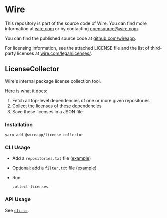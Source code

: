 # Wire

This repository is part of the source code of Wire. You can find more information at [wire.com](https://wire.com) or by contacting opensource@wire.com.

You can find the published source code at [github.com/wireapp](https://github.com/wireapp).

For licensing information, see the attached LICENSE file and the list of third-party licenses at [wire.com/legal/licenses/](https://wire.com/legal/licenses/).

## LicenseCollector

Wire's internal package license collection tool.

Here is what it does:

1. Fetch all top-level dependencies of one or more given repositories
2. Collect the licenses of these dependencies
3. Save these licenses in a JSON file

### Installation

```
yarn add @wireapp/license-collector
```

### CLI Usage

- Add a `repositories.txt` file ([example]('./repositories.txt))
- Optional: add a `filter.txt` file ([example]('./filter.txt'))

- Run
  ```
  collect-licenses
  ```

### API Usage

See [`cli.ts`](./src/main/cli.ts).
